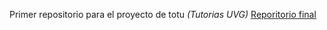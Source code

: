 Primer repositorio para el proyecto de totu *(Tutorias UVG)*
[Reporitorio final](https://github.com/eunicean/TUTTOSoft1.git)
